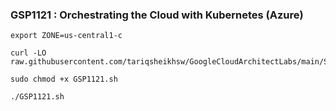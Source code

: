 ### GSP1121 :  Orchestrating the Cloud with Kubernetes (Azure) 


```
export ZONE=us-central1-c

```


```
curl -LO raw.githubusercontent.com/tariqsheikhsw/GoogleCloudArchitectLabs/main/Solutions/GSP1121.sh

sudo chmod +x GSP1121.sh

./GSP1121.sh
```
